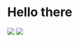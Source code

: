 # Hello there
![](https://github-readme-stats.vercel.app/api?username=E-Almqvist&line_height=20&count_private=true&theme=dark&hide_border=true) ![](https://github-readme-stats.vercel.app/api/top-langs/?username=E-Almqvist&exclude_repo=dotfiles,dwm,st&layout=compact&count_private=true&theme=dark&hide_border=true)
